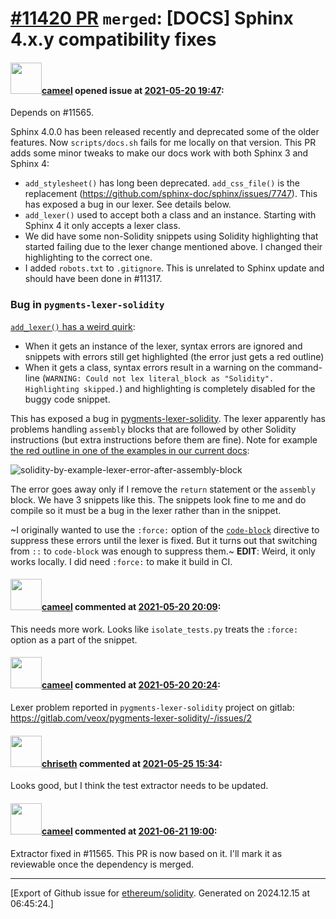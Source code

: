# [\#11420 PR](https://github.com/ethereum/solidity/pull/11420) `merged`: [DOCS] Sphinx 4.x.y compatibility fixes

#### <img src="https://avatars.githubusercontent.com/u/137030?v=4" width="50">[cameel](https://github.com/cameel) opened issue at [2021-05-20 19:47](https://github.com/ethereum/solidity/pull/11420):

Depends on #11565.

Sphinx 4.0.0 has been released recently and deprecated some of the older features. Now `scripts/docs.sh` fails for me locally on that version. This PR adds some minor tweaks to make our docs work with both Sphinx 3 and Sphinx 4:
- `add_stylesheet()` has long been deprecated. `add_css_file()` is the replacement (https://github.com/sphinx-doc/sphinx/issues/7747). This has exposed a bug in our lexer. See details below.
- `add_lexer()` used to accept both a class and an instance. Starting with Sphinx 4 it only accepts a lexer class.
- We did have some non-Solidity snippets using Solidity highlighting that started failing due to the lexer change mentioned above. I changed their highlighting to the correct one.
- I added `robots.txt` to `.gitignore`. This is unrelated to Sphinx update and should have been done in #11317.

### Bug in `pygments-lexer-solidity`
[`add_lexer()` has a weird quirk](https://github.com/sphinx-doc/sphinx/issues/6497#issuecomment-506922270):
- When it gets an instance of the lexer, syntax errors are ignored and snippets with errors still get highlighted (the error just gets a red outline)
- When it gets a class, syntax errors result in a warning on the command-line (`WARNING: Could not lex literal_block as "Solidity". Highlighting skipped.`) and highlighting is completely disabled for the buggy code snippet.

This has exposed a bug in [pygments-lexer-solidity](https://gitlab.com/veox/pygments-lexer-solidity). The lexer apparently has problems handling `assembly` blocks that are followed by other Solidity instructions (but extra instructions before them are fine). Note for example [the red outline in one of the examples in our current docs](https://docs.soliditylang.org/en/v0.8.4/solidity-by-example.html#the-full-contract):

![solidity-by-example-lexer-error-after-assembly-block](https://user-images.githubusercontent.com/137030/119037790-b4965380-b9b2-11eb-8d2d-167f07cb6215.png)

The error goes away only if I remove the `return` statement or the `assembly` block. We have 3 snippets like this. The snippets look fine to me and do compile so it must be a bug in the lexer rather than in the snippet.

~I originally wanted to use the `:force:` option of the [`code-block`](https://www.sphinx-doc.org/en/master/usage/restructuredtext/directives.html#directive-code-block) directive to suppress these errors until the lexer is fixed. But it turns out that switching from `::` to `code-block` was enough to suppress them.~ **EDIT**: Weird, it only works locally. I did need `:force:` to make it build in CI.

#### <img src="https://avatars.githubusercontent.com/u/137030?v=4" width="50">[cameel](https://github.com/cameel) commented at [2021-05-20 20:09](https://github.com/ethereum/solidity/pull/11420#issuecomment-845443197):

This needs more work. Looks like `isolate_tests.py` treats the `:force:` option as a part of the snippet.

#### <img src="https://avatars.githubusercontent.com/u/137030?v=4" width="50">[cameel](https://github.com/cameel) commented at [2021-05-20 20:24](https://github.com/ethereum/solidity/pull/11420#issuecomment-845452272):

Lexer problem reported in `pygments-lexer-solidity` project on gitlab: https://gitlab.com/veox/pygments-lexer-solidity/-/issues/2

#### <img src="https://avatars.githubusercontent.com/u/9073706?v=4" width="50">[chriseth](https://github.com/chriseth) commented at [2021-05-25 15:34](https://github.com/ethereum/solidity/pull/11420#issuecomment-847976098):

Looks good, but I think the test extractor needs to be updated.

#### <img src="https://avatars.githubusercontent.com/u/137030?v=4" width="50">[cameel](https://github.com/cameel) commented at [2021-06-21 19:00](https://github.com/ethereum/solidity/pull/11420#issuecomment-865270542):

Extractor fixed in #11565. This PR is now based on it. I'll mark it as reviewable once the dependency is merged.


-------------------------------------------------------------------------------



[Export of Github issue for [ethereum/solidity](https://github.com/ethereum/solidity). Generated on 2024.12.15 at 06:45:24.]
